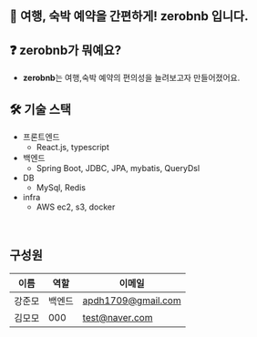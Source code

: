 ## 🙌 여행, 숙박 예약을 간편하게!   zerobnb 입니다.

## ❓ zerobnb가 뭐예요?
- **zerobnb**는 여행,숙박 예약의 편의성을 늘려보고자 만들어졌어요.

## 🛠 기술 스택
- 프론트엔드 
  - React.js, typescript
- 백엔드
  - Spring Boot, JDBC, JPA, mybatis, QueryDsl
- DB
  - MySql, Redis
- infra
  - AWS ec2, s3, docker

<br>   

## 구성원


| 이름  | 역할  | 이메일                |
|-----|-----|--------------------|
| 강준모 | 백엔드 | apdh1709@gmail.com |
| 김모모 | 000 | test@naver.com     |
